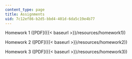 ```yaml
---
content_type: page
title: Assignments
uid: 7c12ef86-b2d5-bbd4-401d-6da5c19e4b77
---
```


Homework 1 ([PDF]({{< baseurl >}}/resources/homework1))

Homework 2 ([PDF]({{< baseurl >}}/resources/homework2))

Homework 3 ([PDF]({{< baseurl >}}/resources/homework3))